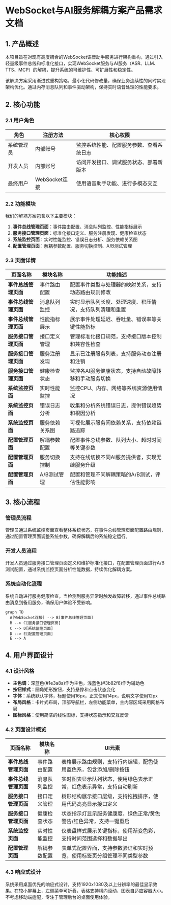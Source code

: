 # WebSocket与AI服务解耦方案产品需求文档

## 1. 产品概述

本项目旨在对现有高度耦合的WebSocket语音助手服务进行架构重构，通过引入轻量级事件总线和标准化接口，实现WebSocket服务与AI服务（ASR、LLM、TTS、MCP）的解耦，提升系统的可维护性、可扩展性和稳定性。

该解决方案采用渐进式重构策略，最小化代码修改量，确保业务连续性的同时实现架构优化。通过内存消息队列和事件驱动架构，保持实时语音处理的性能要求。

## 2. 核心功能

### 2.1 用户角色

| 角色 | 注册方法 | 核心权限 |
|------|----------|----------|
| 系统管理员 | 内部账号 | 监控系统性能、配置服务参数、查看系统日志 |
| 开发人员 | 内部账号 | 访问开发接口、调试服务状态、部署新版本 |
| 最终用户 | WebSocket连接 | 使用语音助手功能、进行多模态交互 |

### 2.2 功能模块

我们的解耦方案包含以下主要模块：

1. **事件总线管理页面**：事件路由配置、消息队列监控、性能指标展示
2. **服务接口管理页面**：标准化接口定义、服务注册发现、健康检查状态
3. **系统监控页面**：实时性能监控、错误日志分析、服务依赖关系图
4. **配置管理页面**：解耦参数配置、服务切换控制、A/B测试管理

### 2.3 页面详情

| 页面名称 | 模块名称 | 功能描述 |
|----------|----------|----------|
| **事件总线管理页面** | 事件路由配置 | 配置事件类型与处理器的映射关系，支持动态路由规则修改 |
| **事件总线管理页面** | 消息队列监控 | 实时显示队列长度、处理速度、积压情况，支持队列清理和重置 |
| **事件总线管理页面** | 性能指标展示 | 展示事件处理延迟、吞吐量、错误率等关键性能指标 |
| **服务接口管理页面** | 接口定义管理 | 管理标准化接口规范，支持接口版本控制和兼容性检查 |
| **服务接口管理页面** | 服务注册发现 | 显示已注册服务列表，支持服务动态注册和注销 |
| **服务接口管理页面** | 健康检查状态 | 监控各AI服务健康状态，支持自动故障转移和手动服务切换 |
| **系统监控页面** | 实时性能监控 | 监控CPU、内存、网络等系统资源使用情况 |
| **系统监控页面** | 错误日志分析 | 收集和分析系统错误日志，提供错误趋势和根因分析 |
| **系统监控页面** | 服务依赖关系图 | 可视化展示服务间依赖关系，支持依赖链路追踪 |
| **配置管理页面** | 解耦参数配置 | 配置事件总线参数、队列大小、超时时间等关键参数 |
| **配置管理页面** | 服务切换控制 | 支持在线切换不同AI服务提供者，实现无缝服务升级 |
| **配置管理页面** | A/B测试管理 | 配置和管理不同解耦策略的A/B测试，评估性能影响 |

## 3. 核心流程

### 管理员流程
管理员通过系统监控页面查看整体系统状态，在事件总线管理页面配置路由规则，通过配置管理页面调整系统参数，确保解耦后的系统稳定运行。

### 开发人员流程  
开发人员通过服务接口管理页面定义和维护标准化接口，在配置管理页面进行A/B测试配置，通过系统监控页面分析性能数据，持续优化解耦方案。

### 系统自动化流程
系统自动进行服务健康检查，当检测到服务异常时触发故障转移，通过事件总线路由消息到备用服务，确保用户体验不受影响。

```mermaid
graph TD
  A[WebSocket连接] --> B[事件总线管理页面]
  B --> C[服务接口管理页面]
  C --> D[系统监控页面]
  D --> E[配置管理页面]
  E --> A
```

## 4. 用户界面设计

### 4.1 设计风格

- **主色调**：深蓝色(#1e3a8a)作为主色，浅蓝色(#3b82f6)作为辅助色
- **按钮样式**：圆角矩形按钮，支持悬停和点击状态变化
- **字体**：系统默认字体，标题使用16px，正文使用14px，说明文字使用12px
- **布局风格**：卡片式布局，顶部导航栏，左侧功能菜单，主内容区域采用网格布局
- **图标风格**：使用简洁的线性图标，支持状态指示和交互反馈

### 4.2 页面设计概览

| 页面名称 | 模块名称 | UI元素 |
|----------|----------|--------|
| **事件总线管理页面** | 事件路由配置 | 表格展示路由规则，支持行内编辑，配色使用蓝色系，包含添加/删除按钮 |
| **事件总线管理页面** | 消息队列监控 | 实时图表显示队列状态，使用绿色表示正常，红色表示异常，支持自动刷新 |
| **服务接口管理页面** | 接口定义管理 | 树形结构展示接口层级，支持拖拽排序，使用代码高亮显示接口定义 |
| **服务接口管理页面** | 健康检查状态 | 状态指示灯显示服务健康度，绿色正常/黄色警告/红色异常，支持一键重启 |
| **系统监控页面** | 实时性能监控 | 仪表盘样式展示关键指标，使用渐变色彩，支持时间范围选择和数据导出 |
| **配置管理页面** | 解耦参数配置 | 表单式配置界面，支持参数验证和实时预览，使用标签页分组管理不同类型参数 |

### 4.3 响应式设计

系统采用桌面优先的响应式设计，支持1920x1080及以上分辨率的最佳显示效果。在较小屏幕上，左侧菜单可折叠，表格支持横向滚动，图表自适应容器大小。不考虑移动端适配，专注于管理后台的桌面使用体验。